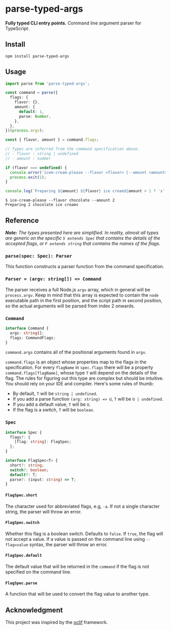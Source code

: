 # parse-typed-args

**Fully typed CLI entry points.** Command line argument parser for TypeScript.

## Install

```
npm install parse-typed-args
```

## Usage

```typescript
import parse from 'parse-typed-args';

const command = parse({
  flags: {
    flavor: {},
    amount: {
      default: 1,
      parse: Number,
    },
  },
})(process.argv);

const { flavor, amount } = command.flags;

// Types are inferred from the command specification above.
// - flavor : string | undefined
// - amount : number

if (flavor === undefined) {
  console.error('icem-cream-please --flavor <flavor> [--amount <amount>]');
  process.exit(1);
}

console.log(`Preparing ${amount} ${flavor} ice cream${amount > 1 ? 's' : ''}`);

```

```
$ ice-cream-please --flavor chocolate --amount 2
Preparing 2 chocolate ice creams
```

## Reference

_**Note:** The types presented here are simplified. In reality, almost all types are
generic on the specific `S extends Spec` that contains the details of the
accepted flags, or `F extends string` that contains the names of the flags._

### `parse(spec: Spec): Parser`

This function constructs a parser function from the command specification.

### `Parser = (argv: string[]) => Command`

The parser receives a full Node.js `argv` array, which in general will be
`process.argv`. Keep in mind that this array is expected to contain the `node`
executable path in the first position, and the script path in second position,
so the actual arguments will be parsed from index 2 onwards.

### `Command`

```typescript
interface Command {
  args: string[];
  flags: CommandFlags;
}
```

`command.args` contains all of the positional arguments found in `argv`.

`command.flags` is an object whose properties map to the flags in the
specification. For every `flagName` in `spec.flags` there will be a property
`command.flags[flagName]`, whose type `T` will depend on the details of the flag.
The rules for figuring out this type are complex but should be intuitive.
You should rely on your IDE and compiler. Here's some rules of thumb:

* By default, `T` will be `string | undefined`.
* If you add a parse function `(arg: string) => U`, `T` will be `U | undefined`.
* If you add a default value, `T` will be `U`.
* If the flag is a switch, `T` will be `boolean`.

### `Spec`

```typescript
interface Spec {
  flags?: {
    [flag: string]: FlagSpec;
  };
}

interface FlagSpec<T> {
  short?: string;
  switch?: boolean;
  default?: T;
  parse?: (input: string) => T;
}
```

#### `FlagSpec.short`

The character used for abbreviated flags, e.g, `-a`. If not a single character
string, the parser will throw an error.

#### `FlagSpec.switch`

Whether this flag is a boolean switch. Defaults to `false`. If `true`, the flag
will not accept a value. If a value is passed on the command line using
`--flag=value` syntax, the parser will throw an error.

#### `FlagSpec.default`

The default value that will be returned in the `command` if the flag is not
specified on the command line.

#### `FlagSpec.parse`

A function that will be used to convert the flag value to another type.

## Acknowledgment

This project was inspired by the [oclif] framework.

[oclif]: https://oclif.io
